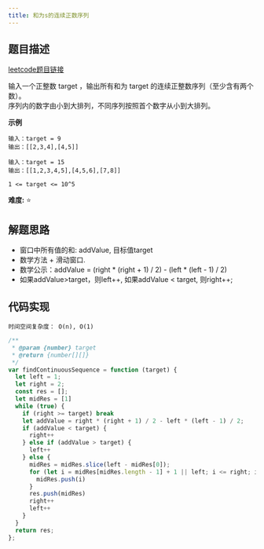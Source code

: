 ```yaml
---
title: 和为s的连续正数序列
---
```


## 题目描述
[leetcode题目链接](https://leetcode-cn.com/problems/he-wei-sde-lian-xu-zheng-shu-xu-lie-lcof/solution/jian-zhi-offer-57-ii-he-wei-sde-lian-xu-zheng-s-16/)

输入一个正整数 target ，输出所有和为 target 的连续正整数序列（至少含有两个数）。  
序列内的数字由小到大排列，不同序列按照首个数字从小到大排列。


**示例**
```
输入：target = 9
输出：[[2,3,4],[4,5]]

输入：target = 15
输出：[[1,2,3,4,5],[4,5,6],[7,8]]

1 <= target <= 10^5
```
**难度:** ⭐

## 解题思路
- 窗口中所有值的和: addValue, 目标值target
- 数学方法 + 滑动窗口. 
- 数学公示：addValue = (right * (right + 1) / 2) - (left * (left - 1) / 2)
- 如果addValue>target，则left++, 如果addValue < target, 则right++;


## 代码实现
`时间空间复杂度： O(n), O(1)`

```js
/**
 * @param {number} target
 * @return {number[][]}
 */
var findContinuousSequence = function (target) {
  let left = 1;
  let right = 2;
  const res = [];
  let midRes = [1]
  while (true) {
    if (right >= target) break
    let addValue = right * (right + 1) / 2 - left * (left - 1) / 2;
    if (addValue < target) {
      right++
    } else if (addValue > target) {
      left++
    } else {
      midRes = midRes.slice(left - midRes[0]);
      for (let i = midRes[midRes.length - 1] + 1 || left; i <= right; i++) {
        midRes.push(i)
      }
      res.push(midRes)
      right++
      left++
    }
  }
  return res;
};
```

